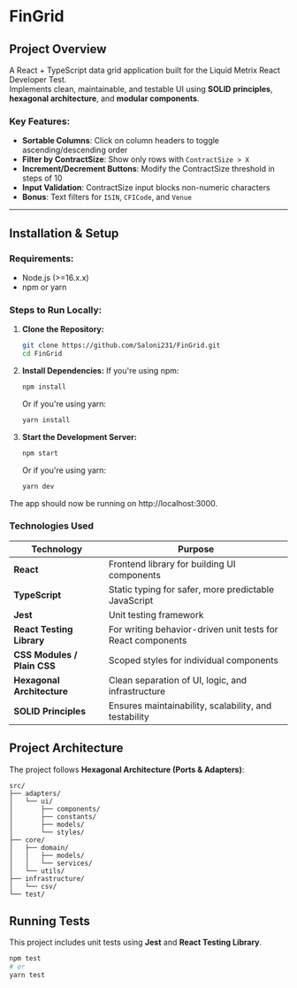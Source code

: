 # FinGrid

## Project Overview

A React + TypeScript data grid application built for the Liquid Metrix React Developer Test.  
Implements clean, maintainable, and testable UI using **SOLID principles**, **hexagonal architecture**, and **modular components**.

### Key Features:

- **Sortable Columns**: Click on column headers to toggle ascending/descending order
- **Filter by ContractSize**: Show only rows with `ContractSize > X`
- **Increment/Decrement Buttons**: Modify the ContractSize threshold in steps of 10
- **Input Validation**: ContractSize input blocks non-numeric characters
- **Bonus**: Text filters for `ISIN`, `CFICode`, and `Venue`

---

## Installation & Setup

### Requirements:

- Node.js (>=16.x.x)
- npm or yarn

### Steps to Run Locally:

1. **Clone the Repository:**

   ```bash
   git clone https://github.com/Saloni231/FinGrid.git
   cd FinGrid

   ```

2. **Install Dependencies:**
   If you're using npm:

   ```bash
   npm install
   ```

   Or if you're using yarn:

   ```bash
   yarn install
   ```

3. **Start the Development Server:**

   ```bash
   npm start
   ```

   Or if you're using yarn:

   ```bash
   yarn dev
   ```

The app should now be running on http://localhost:3000.

### Technologies Used

| Technology                  | Purpose                                                     |
| --------------------------- | ----------------------------------------------------------- |
| **React**                   | Frontend library for building UI components                 |
| **TypeScript**              | Static typing for safer, more predictable JavaScript        |
| **Jest**                    | Unit testing framework                                      |
| **React Testing Library**   | For writing behavior-driven unit tests for React components |
| **CSS Modules / Plain CSS** | Scoped styles for individual components                     |
| **Hexagonal Architecture**  | Clean separation of UI, logic, and infrastructure           |
| **SOLID Principles**        | Ensures maintainability, scalability, and testability       |

## Project Architecture

The project follows **Hexagonal Architecture (Ports & Adapters)**:

```
src/
├── adapters/
│   └── ui/
│       ├── components/
│       ├── constants/
│       ├── models/
│       └── styles/
├── core/
│   ├── domain/
│   │   ├── models/
│   │   └── services/
│   └── utils/
├── infrastructure/
│   └── csv/
└── test/

```


## Running Tests

This project includes unit tests using **Jest** and **React Testing Library**.

```bash
npm test
# or
yarn test
```

